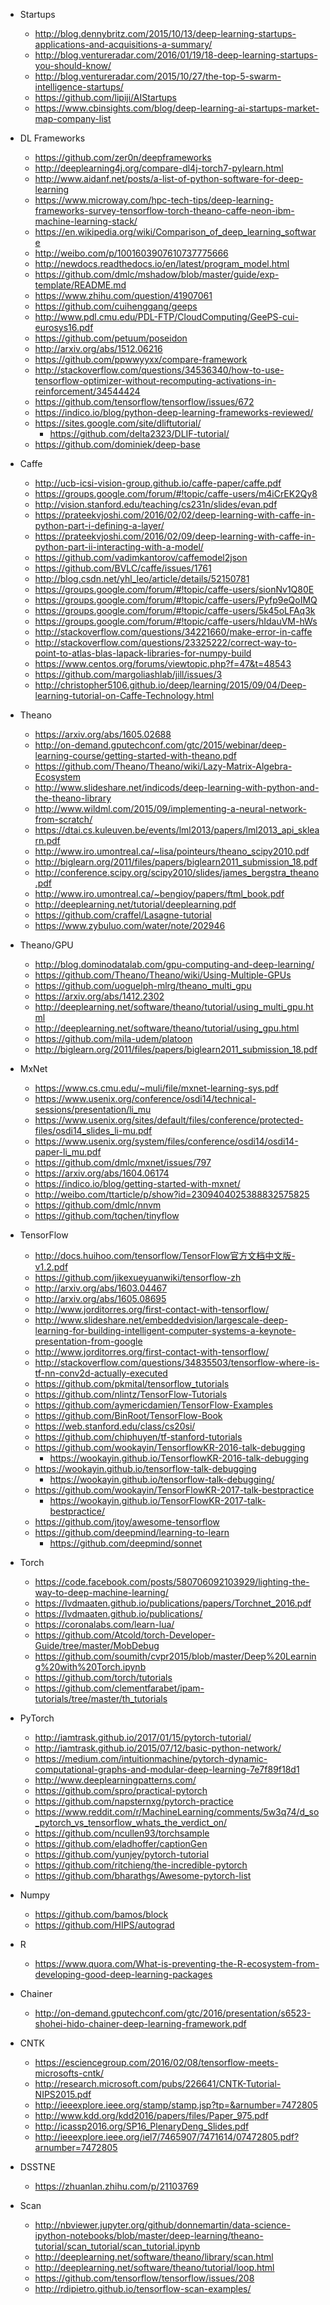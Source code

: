 - Startups
	- http://blog.dennybritz.com/2015/10/13/deep-learning-startups-applications-and-acquisitions-a-summary/
	- http://blog.ventureradar.com/2016/01/19/18-deep-learning-startups-you-should-know/
	- http://blog.ventureradar.com/2015/10/27/the-top-5-swarm-intelligence-startups/
	- https://github.com/lipiji/AIStartups
	- https://www.cbinsights.com/blog/deep-learning-ai-startups-market-map-company-list

- DL Frameworks
	- https://github.com/zer0n/deepframeworks
	- http://deeplearning4j.org/compare-dl4j-torch7-pylearn.html
	- http://www.aidanf.net/posts/a-list-of-python-software-for-deep-learning
	- https://www.microway.com/hpc-tech-tips/deep-learning-frameworks-survey-tensorflow-torch-theano-caffe-neon-ibm-machine-learning-stack/
	- https://en.wikipedia.org/wiki/Comparison_of_deep_learning_software
	- http://weibo.com/p/1001603907610737775666
	- http://newdocs.readthedocs.io/en/latest/program_model.html
	- https://github.com/dmlc/mshadow/blob/master/guide/exp-template/README.md
	- https://www.zhihu.com/question/41907061
	- https://github.com/cuihenggang/geeps
	- http://www.pdl.cmu.edu/PDL-FTP/CloudComputing/GeePS-cui-eurosys16.pdf
	- https://github.com/petuum/poseidon
	- http://arxiv.org/abs/1512.06216
	- https://github.com/ppwwyyxx/compare-framework
	- http://stackoverflow.com/questions/34536340/how-to-use-tensorflow-optimizer-without-recomputing-activations-in-reinforcement/34544424
	- https://github.com/tensorflow/tensorflow/issues/672
	- https://indico.io/blog/python-deep-learning-frameworks-reviewed/
	- https://sites.google.com/site/dliftutorial/
		- https://github.com/delta2323/DLIF-tutorial/
	- https://github.com/dominiek/deep-base

- Caffe
	- http://ucb-icsi-vision-group.github.io/caffe-paper/caffe.pdf
	- https://groups.google.com/forum/#!topic/caffe-users/m4iCrEK2Qy8
	- http://vision.stanford.edu/teaching/cs231n/slides/evan.pdf
	- https://prateekvjoshi.com/2016/02/02/deep-learning-with-caffe-in-python-part-i-defining-a-layer/
	- https://prateekvjoshi.com/2016/02/09/deep-learning-with-caffe-in-python-part-ii-interacting-with-a-model/
	- https://github.com/vadimkantorov/caffemodel2json
	- https://github.com/BVLC/caffe/issues/1761
	- http://blog.csdn.net/yhl_leo/article/details/52150781
	- https://groups.google.com/forum/#!topic/caffe-users/sionNv1Q80E
	- https://groups.google.com/forum/#!topic/caffe-users/Pyfp9eQoIMQ
	- https://groups.google.com/forum/#!topic/caffe-users/5k45oLFAq3k
	- https://groups.google.com/forum/#!topic/caffe-users/hIdauVM-hWs
	- http://stackoverflow.com/questions/34221660/make-error-in-caffe
	- http://stackoverflow.com/questions/23325222/correct-way-to-point-to-atlas-blas-lapack-libraries-for-numpy-build
	- https://www.centos.org/forums/viewtopic.php?f=47&t=48543
	- https://github.com/margoliashlab/jill/issues/3
	- http://christopher5106.github.io/deep/learning/2015/09/04/Deep-learning-tutorial-on-Caffe-Technology.html

- Theano
	- https://arxiv.org/abs/1605.02688
	- http://on-demand.gputechconf.com/gtc/2015/webinar/deep-learning-course/getting-started-with-theano.pdf
	- https://github.com/Theano/Theano/wiki/Lazy-Matrix-Algebra-Ecosystem
	- http://www.slideshare.net/indicods/deep-learning-with-python-and-the-theano-library
	- http://www.wildml.com/2015/09/implementing-a-neural-network-from-scratch/
	- https://dtai.cs.kuleuven.be/events/lml2013/papers/lml2013_api_sklearn.pdf
	- http://www.iro.umontreal.ca/~lisa/pointeurs/theano_scipy2010.pdf
	- http://biglearn.org/2011/files/papers/biglearn2011_submission_18.pdf
	- http://conference.scipy.org/scipy2010/slides/james_bergstra_theano.pdf
	- http://www.iro.umontreal.ca/~bengioy/papers/ftml_book.pdf
	- http://deeplearning.net/tutorial/deeplearning.pdf
	- https://github.com/craffel/Lasagne-tutorial
	- https://www.zybuluo.com/water/note/202946

- Theano/GPU
	- http://blog.dominodatalab.com/gpu-computing-and-deep-learning/
	- https://github.com/Theano/Theano/wiki/Using-Multiple-GPUs
	- https://github.com/uoguelph-mlrg/theano_multi_gpu
	- https://arxiv.org/abs/1412.2302
	- http://deeplearning.net/software/theano/tutorial/using_multi_gpu.html
	- http://deeplearning.net/software/theano/tutorial/using_gpu.html
	- https://github.com/mila-udem/platoon
	- http://biglearn.org/2011/files/papers/biglearn2011_submission_18.pdf

- MxNet
	- https://www.cs.cmu.edu/~muli/file/mxnet-learning-sys.pdf
	- https://www.usenix.org/conference/osdi14/technical-sessions/presentation/li_mu
	- https://www.usenix.org/sites/default/files/conference/protected-files/osdi14_slides_li-mu.pdf
	- https://www.usenix.org/system/files/conference/osdi14/osdi14-paper-li_mu.pdf
	- https://github.com/dmlc/mxnet/issues/797
	- https://arxiv.org/abs/1604.06174
	- https://indico.io/blog/getting-started-with-mxnet/
	- http://weibo.com/ttarticle/p/show?id=2309404025388832575825
	- https://github.com/dmlc/nnvm
	- https://github.com/tqchen/tinyflow

- TensorFlow
	- http://docs.huihoo.com/tensorflow/TensorFlow官方文档中文版-v1.2.pdf
	- https://github.com/jikexueyuanwiki/tensorflow-zh
	- http://arxiv.org/abs/1603.04467
	- http://arxiv.org/abs/1605.08695
	- http://www.jorditorres.org/first-contact-with-tensorflow/
	- http://www.slideshare.net/embeddedvision/largescale-deep-learning-for-building-intelligent-computer-systems-a-keynote-presentation-from-google
	- http://www.jorditorres.org/first-contact-with-tensorflow/
	- http://stackoverflow.com/questions/34835503/tensorflow-where-is-tf-nn-conv2d-actually-executed
	- https://github.com/pkmital/tensorflow_tutorials
	- https://github.com/nlintz/TensorFlow-Tutorials
	- https://github.com/aymericdamien/TensorFlow-Examples
	- https://github.com/BinRoot/TensorFlow-Book
	- https://web.stanford.edu/class/cs20si/
	- https://github.com/chiphuyen/tf-stanford-tutorials
	- https://github.com/wookayin/TensorflowKR-2016-talk-debugging
		- https://wookayin.github.io/TensorflowKR-2016-talk-debugging
	- https://wookayin.github.io/tensorflow-talk-debugging
		- https://wookayin.github.io/tensorflow-talk-debugging/
	- https://github.com/wookayin/TensorFlowKR-2017-talk-bestpractice
		- https://wookayin.github.io/TensorFlowKR-2017-talk-bestpractice/
 	- https://github.com/jtoy/awesome-tensorflow
	- https://github.com/deepmind/learning-to-learn
		- https://github.com/deepmind/sonnet

- Torch
	- https://code.facebook.com/posts/580706092103929/lighting-the-way-to-deep-machine-learning/
	- https://lvdmaaten.github.io/publications/papers/Torchnet_2016.pdf
	- https://lvdmaaten.github.io/publications/
	- https://coronalabs.com/learn-lua/
	- https://github.com/Atcold/torch-Developer-Guide/tree/master/MobDebug
	- https://github.com/soumith/cvpr2015/blob/master/Deep%20Learning%20with%20Torch.ipynb
	- https://github.com/torch/tutorials
	- https://github.com/clementfarabet/ipam-tutorials/tree/master/th_tutorials

- PyTorch
	- http://iamtrask.github.io/2017/01/15/pytorch-tutorial/
	- http://iamtrask.github.io/2015/07/12/basic-python-network/
	- https://medium.com/intuitionmachine/pytorch-dynamic-computational-graphs-and-modular-deep-learning-7e7f89f18d1
	- http://www.deeplearningpatterns.com/
	- https://github.com/spro/practical-pytorch
	- https://github.com/napsternxg/pytorch-practice
	- https://www.reddit.com/r/MachineLearning/comments/5w3q74/d_so_pytorch_vs_tensorflow_whats_the_verdict_on/
	- https://github.com/ncullen93/torchsample
	- https://github.com/eladhoffer/captionGen
	- https://github.com/yunjey/pytorch-tutorial
	- https://github.com/ritchieng/the-incredible-pytorch
	- https://github.com/bharathgs/Awesome-pytorch-list

- Numpy
	- https://github.com/bamos/block
	- https://github.com/HIPS/autograd

- R
	- https://www.quora.com/What-is-preventing-the-R-ecosystem-from-developing-good-deep-learning-packages

- Chainer
	- http://on-demand.gputechconf.com/gtc/2016/presentation/s6523-shohei-hido-chainer-deep-learning-framework.pdf

- CNTK
	- https://esciencegroup.com/2016/02/08/tensorflow-meets-microsofts-cntk/
	- http://research.microsoft.com/pubs/226641/CNTK-Tutorial-NIPS2015.pdf
	- http://ieeexplore.ieee.org/stamp/stamp.jsp?tp=&arnumber=7472805
	- http://www.kdd.org/kdd2016/papers/files/Paper_975.pdf
	- http://icassp2016.org/SP16_PlenaryDeng_Slides.pdf
	- http://ieeexplore.ieee.org/iel7/7465907/7471614/07472805.pdf?arnumber=7472805

- DSSTNE
	- https://zhuanlan.zhihu.com/p/21103769

- Scan
	- http://nbviewer.jupyter.org/github/donnemartin/data-science-ipython-notebooks/blob/master/deep-learning/theano-tutorial/scan_tutorial/scan_tutorial.ipynb
	- http://deeplearning.net/software/theano/library/scan.html
	- http://deeplearning.net/software/theano/tutorial/loop.html
	- https://github.com/tensorflow/tensorflow/issues/208
	- http://rdipietro.github.io/tensorflow-scan-examples/
